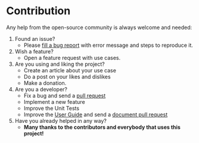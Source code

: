 # Contribution

Any help from the open-source community is always welcome and needed:

1. Found an issue?
    - Please [fill a bug report][tracker] with error message and steps to reproduce it.
2. Wish a feature?
    - Open a feature request with use cases.
3. Are you using and liking the project?
    - Create an article about your use case
    - Do a post on your likes and dislikes
    - Make a donation.
4. Are you a developer?
    - Fix a bug and send a [pull request][pull_request]
    - Implement a new feature
    - Improve the Unit Tests
    - Improve the [User Guide][doc] and send a [document pull request][doc_repo]
5. Have you already helped in any way?
    - **Many thanks to the contributors and everybody that uses this project!**

[tracker]: https://github.com/dukefirehawk/angel/issues
[pull_request]: https://github.com/dukefirehawk/angel/pulls
[doc]: https://angel3-docs.dukefirehawk.com
[doc_repo]: https://github.com/dukefirehawk/angel3-guide/pulls